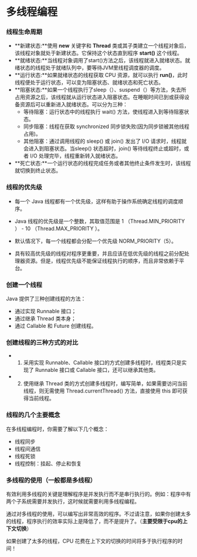 # 多线程编程

### 线程生命周期

- **新建状态:**使用 **new** 关键字和 **Thread** 类或其子类建立一个线程对象后，该线程对象就处于新建状态。它保持这个状态直到程序 **start()** 这个线程。
- **就绪状态:**当线程对象调用了start()方法之后，该线程就进入就绪状态。就绪状态的线程处于就绪队列中，要等待JVM里线程调度器的调度。
- **运行状态:**如果就绪状态的线程获取 CPU 资源，就可以执行 **run()**，此时线程便处于运行状态，可以变为阻塞状态、就绪状态和死亡状态。
- **阻塞状态:**如果一个线程执行了sleep（）、suspend（）等方法，失去所占用资源之后，该线程就从运行状态进入阻塞状态。在睡眠时间已到或获得设备资源后可以重新进入就绪状态。可以分为三种：
  - 等待阻塞：运行状态中的线程执行 wait() 方法，使线程进入到等待阻塞状态。
  - 同步阻塞：线程在获取 synchronized 同步锁失败(因为同步锁被其他线程占用)。
  - 其他阻塞：通过调用线程的 sleep() 或 join() 发出了 I/O 请求时，线程就会进入到阻塞状态。当sleep() 状态超时，join() 等待线程终止或超时，或者 I/O 处理完毕，线程重新转入就绪状态。
- **死亡状态:**一个运行状态的线程完成任务或者其他终止条件发生时，该线程就切换到终止状态。

### 线程的优先级

- 每一个 Java 线程都有一个优先级，这样有助于操作系统确定线程的调度顺序。

- Java 线程的优先级是一个整数，其取值范围是 1 （Thread.MIN_PRIORITY ） - 10 （Thread.MAX_PRIORITY ）。

- 默认情况下，每一个线程都会分配一个优先级 NORM_PRIORITY（5）。

- 具有较高优先级的线程对程序更重要，并且应该在低优先级的线程之前分配处理器资源。但是，线程优先级不能保证线程执行的顺序，而且非常依赖于平台。

### 创建一个线程

Java 提供了三种创建线程的方法：

- 通过实现 Runnable 接口；
- 通过继承 Thread 类本身；
- 通过 Callable 和 Future 创建线程。

### 创建线程的三种方式的对比

- 1. 采用实现 Runnable、Callable 接口的方式创建多线程时，线程类只是实现了 Runnable 接口或 Callable 接口，还可以继承其他类。
- 2. 使用继承 Thread 类的方式创建多线程时，编写简单，如果需要访问当前线程，则无需使用 Thread.currentThread() 方法，直接使用 this 即可获得当前线程。

### 线程的几个主要概念

在多线程编程时，你需要了解以下几个概念：

- 线程同步
- 线程间通信
- 线程死锁
- 线程控制：挂起、停止和恢复

### 多线程的使用（一般都是多线程）

有效利用多线程的关键是理解程序是并发执行而不是串行执行的。例如：程序中有两个子系统需要并发执行，这时候就需要利用多线程编程。

通过对多线程的使用，可以编写出非常高效的程序。不过请注意，如果你创建太多的线程，程序执行的效率实际上是降低了，而不是提升了。（**主要受限于cpu的上下文切换**）

如果创建了太多的线程，CPU 花费在上下文的切换的时间将多于执行程序的时间！
